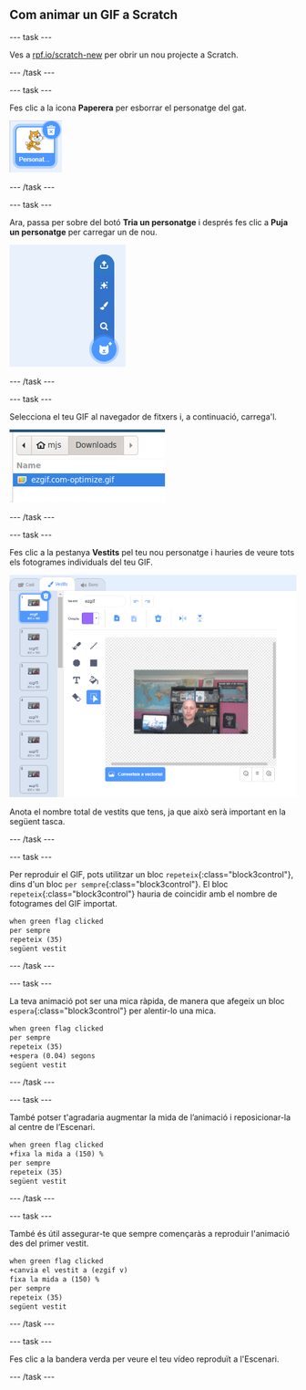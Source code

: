 ## Com animar un GIF a Scratch

--- task ---

Ves a [rpf.io/scratch-new](https://rpf.io/scratch-new) per obrir un nou projecte a Scratch.

--- /task ---

--- task ---

Fes clic a la icona **Paperera** per esborrar el personatge del gat.

![imatge que mostra el personatge gat amb icona de paperera](images/delete-sprite.png)

--- /task ---

--- task ---

Ara, passa per sobre del botó **Tria un personatge** i després fes clic a **Puja un personatge** per carregar un de nou.

![imatge que mostra al menú de triar un personatge amb l'opció de la càrrega de personatge seleccionada](images/upload-sprite.png)

--- /task ---

--- task ---

Selecciona el teu GIF al navegador de fitxers i, a continuació, carrega'l.

![imatge que mostra la selecció de GIF al navegador d'arxius](images/select-gif.png)

--- /task ---

--- task ---

Fes clic a la pestanya **Vestits** pel teu nou personatge i hauries de veure tots els fotogrames individuals del teu GIF.

![imatge que mostra el GIF convertit en vestits individuals a Scratch](images/gif-costumes.png)

Anota el nombre total de vestits que tens, ja que això serà important en la següent tasca.

--- /task ---

--- task ---

Per reproduir el GIF, pots utilitzar un bloc `repeteix`{:class="block3control"}, dins d'un bloc `per sempre`{:class="block3control"}. El bloc `repeteix`{:class="block3control"} hauria de coincidir amb el nombre de fotogrames del GIF importat.

```blocks3
when green flag clicked
per sempre
repeteix (35)
següent vestit
```
--- /task ---

--- task ---

La teva animació pot ser una mica ràpida, de manera que afegeix un bloc `espera`{:class="block3control"} per alentir-lo una mica.


```blocks3
when green flag clicked
per sempre
repeteix (35)
+espera (0.04) segons
següent vestit
```

--- /task ---

--- task ---

També potser t'agradaria augmentar la mida de l’animació i reposicionar-la al centre de l’Escenari.

```blocks3
when green flag clicked
+fixa la mida a (150) %
per sempre
repeteix (35)
següent vestit
```

--- /task ---

--- task ---

També és útil assegurar-te que sempre començaràs a reproduir l'animació des del primer vestit.

```blocks3
when green flag clicked
+canvia el vestit a (ezgif v)
fixa la mida a (150) %
per sempre
repeteix (35)
següent vestit
```

--- /task ---


--- task ---

Fes clic a la bandera verda per veure el teu vídeo reproduït a l'Escenari.

--- /task ---





